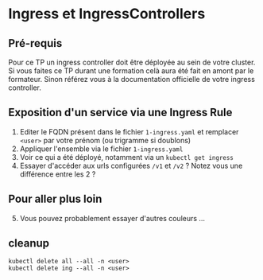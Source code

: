 # Ingress et IngressControllers

## Pré-requis

Pour ce TP un ingress controller doit être déployée au sein de votre cluster.
Si vous faites ce TP durant une formation celà aura été fait en amont par le formateur.
Sinon référez vous à la documentation officielle de votre ingress controller.

## Exposition d'un service via une Ingress Rule

1) Editer le FQDN présent dans le fichier `1-ingress.yaml` et remplacer `<user>` par votre prénom (ou trigramme si doublons)
2) Appliquer l'ensemble via le fichier `1-ingress.yaml`
3) Voir ce qui a été déployé, notamment via un `kubectl get ingress`
4) Essayer d'accéder aux urls configurées  `/v1` et `/v2` ? Notez vous une différence entre les 2 ?

## Pour aller plus loin

5) Vous pouvez probablement essayer d'autres couleurs ...

## cleanup

```shell
kubectl delete all --all -n <user>
kubectl delete ing --all -n <user>
```
